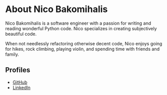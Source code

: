 # About Nico Bakomihalis

Nico Bakomihalis is a software engineer with a passion for
writing and reading wonderful Python code. Nico specializes in
creating subjectively beautiful code.

When not needlessly refactoring otherwise decent code,
Nico enjoys going for hikes, rock climbing, playing violin,
and spending time with friends and family.

## Profiles

* [GitHub](https://github.com/nicobako)
* [LinkedIn](https://www.linkedin.com/in/nicobako/)